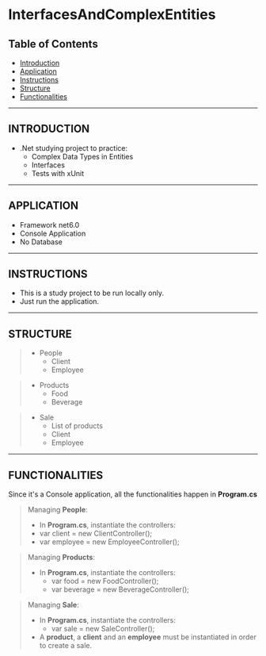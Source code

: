 # InterfacesAndComplexEntities

## Table of Contents

- [Introduction](#introduction)
- [Application](#application)
- [Instructions](#instructions)
- [Structure](#structure)
- [Functionalities](#functionalities)

---

## **INTRODUCTION**

- .Net studying project to practice:
  - Complex Data Types in Entities
  - Interfaces
  - Tests with xUnit

---

## **APPLICATION**

 - Framework net6.0
 - Console Application
 - No Database

---

## **INSTRUCTIONS**

- This is a study project to be run locally only.
- Just run the application.
    
---

## **STRUCTURE**

>- People
>    - Client
>    - Employee

>- Products
>    - Food
>    - Beverage

>- Sale
>    - List of products
>    - Client
>    - Employee
---

## **FUNCTIONALITIES**

Since it's a Console application, all the functionalities happen in **Program.cs**

> Managing **People**:
>- In **Program.cs**, instantiate the controllers:
>  - var client = new ClientController();
>  - var employee = new EmployeeController();
>

> Managing **Products**:
>- In **Program.cs**, instantiate the controllers:
>    - var food = new FoodController();
>    - var beverage = new BeverageController();

> Managing **Sale**:
>- In **Program.cs**, instantiate the controllers:
>    - var sale = new SaleController();
>- A **product**, a **client** and an **employee** must be instantiated in order to create a sale.
